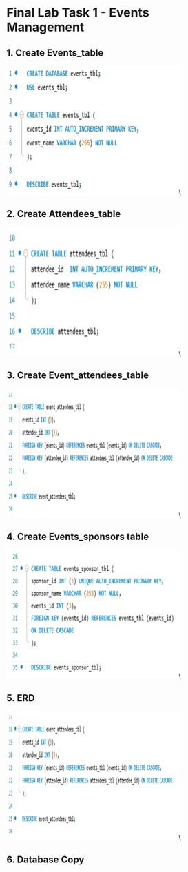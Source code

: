 # Final Lab Task 1 - Events Management

## 1. Create Events_table

<img src="Images/Events Table.png" alt="Alt Text" width="400" height="300">\

## 2. Create Attendees_table

<img src="Images/Attendees Table.png" alt="Alt Text" width="400" height="300">\

## 3. Create Event_attendees_table

<img src="Images/Event Attendees Table.png" alt="Alt Text" width="400" height="300">\

## 4. Create Events_sponsors table

<img src="Images/Event Sponsors Table.png" alt="Alt Text" width="400" height="300">\

## 5. ERD

<img src="Images/Event Attendees Table.png" alt="Alt Text" width="400" height="300">\

## 6. Database Copy 
